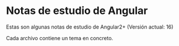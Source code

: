 # Notas de estudio de Angular
Estas son algunas notas de estudio de Angular2+ (Versión actual: 16)

Cada archivo contiene un tema en concreto.
